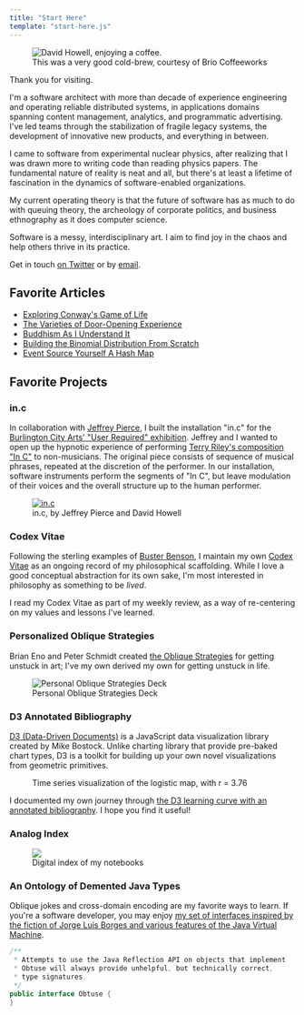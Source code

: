 ```yaml
---
title: "Start Here"
template: "start-here.js"
---
```


<figure>
  <img src="/img/portrait01.jpg" alt="David Howell, enjoying a coffee."/>
  <figcaption>This was a very good cold-brew, courtesy of Brio Coffeeworks</figcaption>
</figure>

Thank you for visiting.

I'm a software architect with more than decade of experience engineering and operating reliable distributed systems, in applications domains spanning content management, analytics, and programmatic advertising. I've led teams through the stabilization of fragile legacy systems, the development of innovative new products, and everything in between.

I came to software from experimental nuclear physics, after realizing that I was drawn more to writing code than reading physics papers. The fundamental nature of reality is neat and all, but there's at least a lifetime of fascination in the dynamics of software-enabled organizations.

My current operating theory is that the future of software has as much to do with queuing theory, the archeology of corporate politics, and business ethnography as it does computer science.

Software is a messy, interdisciplinary art. I aim to find joy in the chaos and help others thrive in its practice.

Get in touch [on Twitter](http://twitter.com/dehowell) or by [email](mailto:dave@howell.io).

## Favorite Articles

- [Exploring Conway's Game of Life](https://www.howell.io/2016/07/08/exploring-conways-game-of-life/)
- [The Varieties of Door-Opening Experience](https://www.howell.io/2016/04/12/the-varieties-of-door-opening-experience/)
- [Buddhism As I Understand It](https://www.howell.io/2016/02/10/buddhism-as-i-understand-it/)
- [Building the Binomial Distribution From Scratch](https://www.howell.io/2016/09/26/building-the-binomial-distribution-from-scratch/)
- [Event Source Yourself A Hash Map](https://www.howell.io/2016/09/12/event-source-yourself-a-hashmap/)

## Favorite Projects

### in.c

In collaboration with [Jeffrey Pierce][pierce], I built the installation "in.c" for the [Burlington City Arts' "User Required" exhibition][bca]. Jeffrey and I wanted to open up the hypnotic experience of performing [Terry Riley's composition "In C"][inc] to non-musicians. The original piece consists of sequence of musical phrases, repeated at the discretion of the performer. In our installation, software instruments perform the segments of "In C", but leave modulation of their voices and the overall structure up to the human performer.

<figure>
  <a href="http://pixel-to-noise.github.io/in.c/">
    <img src="/img/in-c.png" alt="in.c"/>
  </a>
  <figcaption>in.c, by Jeffrey Pierce and David Howell</figcaption>
</figure>

### Codex Vitae

Following the sterling examples of [Buster Benson](https://busterbenson.com/), I maintain my own [Codex Vitae](https://github.com/dehowell/codex-vitae "David Howell's Codex Vitae") as an ongoing record of my philosophical scaffolding. While I love a good conceptual abstraction for its own sake, I'm most interested in philosophy as something to be _lived_.

I read my Codex Vitae as part of my weekly review, as a way of re-centering on my values and lessons I've learned.

### Personalized Oblique Strategies

Brian Eno and Peter Schmidt created [the Oblique Strategies](https://en.wikipedia.org/wiki/Oblique_Strategies) for getting unstuck in art; I've my own derived my own for getting unstuck in life.

<figure>
  <img src="/img/oblique.jpg" alt="Personal Oblique Strategies Deck"/>
  <figcaption>Personal Oblique Strategies Deck</figcaption>
</figure>

### D3 Annotated Bibliography

[D3 (Data-Driven Documents)](https://d3js.org) is a JavaScript data visualization library created by Mike Bostock. Unlike charting library that provide pre-baked chart types, D3 is a toolkit for building up your own novel visualizations from geometric primitives.

<figure>
  <img src="/img/d3_logistic.png" alt=""/>
  <figcaption>Time series visualization of the logistic map, with r = 3.76</figcaption>
</figure>

I documented my own journey through [the D3 learning curve with an annotated bibliography](https://www.howell.io/bibliography/d3). I hope you find it useful!

### Analog Index

<figure>
  <img src="/img/analog_index.png"/>
  <figcaption>Digital index of my notebooks</figcaption>
</figure>

### An Ontology of Demented Java Types

Oblique jokes and cross-domain encoding are my favorite ways to learn. If you're a software developer, you may enjoy [my set of interfaces inspired by the fiction of Jorge Luis Borges and various features of the Java Virtual Machine](https://github.com/dehowell/ontology/blob/master/README.md).

```java
/**
 * Attempts to use the Java Reflection API on objects that implement
 * Obtuse will always provide unhelpful, but technically correct,
 * type signatures.
 */
public interface Obtuse {
}
```

[pierce]: https://jeffreypierce.net
[bca]: http://www.burlingtoncityarts.org/Exhibition/user-required
[inc]: https://en.wikipedia.org/wiki/In_C
[in.c]: http://pixel-to-noise.github.io/in.c/
